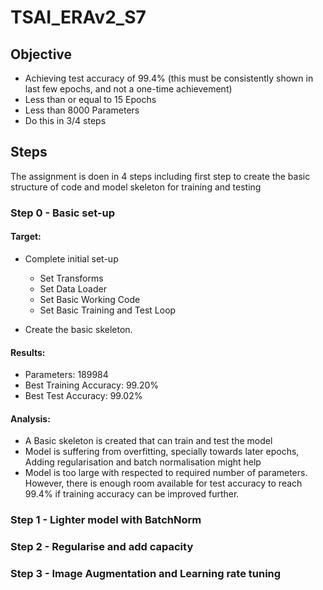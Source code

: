 # TSAI_ERAv2_S7

## Objective
- Achieving test accuracy of 99.4% (this must be consistently shown in last few epochs, and not a one-time achievement)
- Less than or equal to 15 Epochs
- Less than 8000 Parameters
- Do this in 3/4 steps

## Steps

The assignment is doen in 4 steps including first step to create the basic structure of code and model skeleton for training and testing

### Step 0 - Basic set-up

#### Target:

- Complete initial set-up
  - Set Transforms
  - Set Data Loader
  - Set Basic Working Code
  - Set Basic Training and Test Loop

- Create the basic skeleton.

#### Results:

- Parameters: 189984
- Best Training Accuracy: 99.20%
- Best Test Accuracy: 99.02%

#### Analysis:

- A Basic skeleton is created that can train and test the model
- Model is suffering from overfitting, specially towards later epochs, Adding regularisation and batch normalisation might help
- Model is too large with respected to required number of parameters. However, there is enough room available for test accuracy to reach 99.4% if training accuracy can be improved further.


### Step 1 - Lighter model with BatchNorm


### Step 2 - Regularise and add capacity


### Step 3 - Image Augmentation and Learning rate tuning

